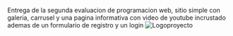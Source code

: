 Entrega de la segunda evaluacion de programacion web, sitio simple con galeria, carrusel y una pagina informativa con video de youtube incrustado ademas de un formulario de registro y un login 
![Logoproyecto](https://github.com/user-attachments/assets/e47020d8-f29b-4601-a207-1f30f8ab4a59)

